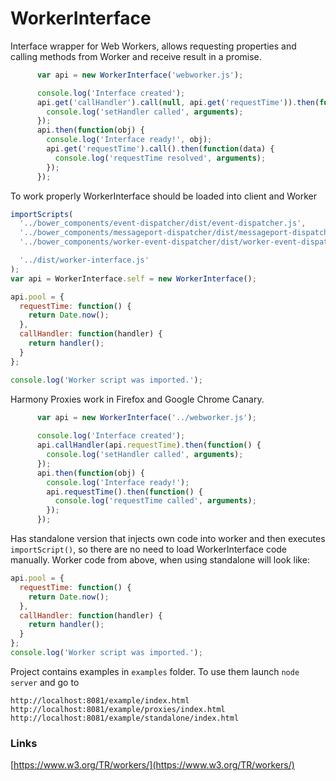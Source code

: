 # WorkerInterface

Interface wrapper for Web Workers, allows requesting properties and calling methods from Worker and receive result in a promise.
```javascript
      var api = new WorkerInterface('webworker.js');

      console.log('Interface created');
      api.get('callHandler').call(null, api.get('requestTime')).then(function(data) {
        console.log('setHandler called', arguments);
      });
      api.then(function(obj) {
        console.log('Interface ready!', obj);
        api.get('requestTime').call().then(function(data) {
          console.log('requestTime resolved', arguments);
        });
      });
```
To work properly WorkerInterface should be loaded into client and Worker
```javascript
importScripts(
  '../bower_components/event-dispatcher/dist/event-dispatcher.js',
  '../bower_components/messageport-dispatcher/dist/messageport-dispatcher.js',
  '../bower_components/worker-event-dispatcher/dist/worker-event-dispatcher.js',

  '../dist/worker-interface.js'
);
var api = WorkerInterface.self = new WorkerInterface();

api.pool = {
  requestTime: function() {
    return Date.now();
  },
  callHandler: function(handler) {
    return handler();
  }
};

console.log('Worker script was imported.');
```


Harmony Proxies work in Firefox and Google Chrome Canary.
```javascript
      var api = new WorkerInterface('../webworker.js');
      
      console.log('Interface created');
      api.callHandler(api.requestTime).then(function() {
        console.log('setHandler called', arguments);
      });
      api.then(function(obj) {
        console.log('Interface ready!');
        api.requestTime().then(function() {
          console.log('requestTime called', arguments);
        });
      });
```

Has standalone version that injects own code into worker and then executes `importScript()`, so there are no need to load WorkerInterface code manually.
Worker code from above, when using standalone will look like: 
```javascript
api.pool = {
  requestTime: function() {
    return Date.now();
  },
  callHandler: function(handler) {
    return handler();
  }
};
console.log('Worker script was imported.');
```

Project contains examples in `examples` folder. To use them launch `node server` and go to 
```
http://localhost:8081/example/index.html
http://localhost:8081/example/proxies/index.html
http://localhost:8081/example/standalone/index.html
```

### Links
[https://www.w3.org/TR/workers/](https://www.w3.org/TR/workers/)
